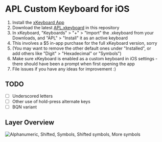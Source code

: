 # APL Custom Keyboard for iOS

1.  Install the [xKeyboard App](https://apps.apple.com/us/app/xkeyboard-custom-keyboard/id1440245962)
99. Download the latest [APL.xkeyboard](APL.xkeyboard) in this repository
99. In xKeyboard, "Keyboards" > "+" > "Import" the .xkeyboard from your Downloads, and "APL" > "Install" it as an active keyboard
99. This involves a $5 in-app purchase for the full xKeyboard version, sorry
99. (You may want to remove the other default ones under "Installed", or add others like "Digit" > "Hexadecimal" or "Symbols")
99. Make sure xKeyboard is enabled as a custom keyboard in iOS settings - there should have been a prompt when first opening the app
99. File issues if you have any ideas for improvement :)

## TODO
- [ ] Underscored letters
- [ ] Other use of hold-press alternate keys
- [ ] BQN variant

## Layer Overview

![Alphanumeric, Shifted, Symbols, Shifted symbols, More symbols](https://user-images.githubusercontent.com/1857414/146100323-61a52bfe-8bde-4aca-aaba-cc643c4ae42a.jpeg)
